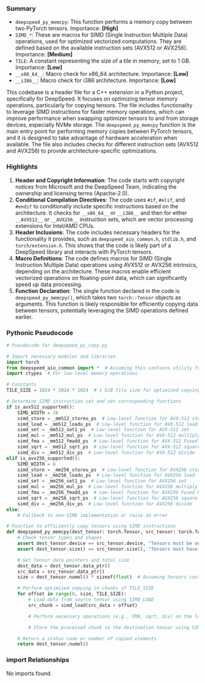 

### Summary



* `deepspeed_py_memcpy`: This function performs a memory copy between two PyTorch tensors. Importance: **[High]**
* `SIMD_*`: These are macros for SIMD (Single Instruction Multiple Data) operations, used for optimized vectorized computations. They are defined based on the available instruction sets (AVX512 or AVX256). Importance: **[Medium]**
* `TILE`: A constant representing the size of a tile in memory, set to 1 GB. Importance: **[Low]**
* `__x86_64__`: Macro check for x86_64 architecture. Importance: **[Low]**
* `__i386__`: Macro check for i386 architecture. Importance: **[Low]** 

This codebase is a header file for a C++ extension in a Python project, specifically for DeepSpeed. It focuses on optimizing tensor memory operations, particularly for copying tensors. The file includes functionality to leverage SIMD instructions for faster memory operations, which can improve performance when swapping optimizer tensors to and from storage devices, especially NVMe storage. The `deepspeed_py_memcpy` function is the main entry point for performing memory copies between PyTorch tensors, and it is designed to take advantage of hardware acceleration when available. The file also includes checks for different instruction sets (AVX512 and AVX256) to provide architecture-specific optimizations.

### Highlights



1. **Header and Copyright Information**: The code starts with copyright notices from Microsoft and the DeepSpeed Team, indicating the ownership and licensing terms (Apache-2.0).
2. **Conditional Compilation Directives**: The code uses `#if`, `#elif`, and `#endif` to conditionally include specific instructions based on the architecture. It checks for `__x86_64__` or `__i386__` and then for either `__AVX512__` or `__AVX256__` instruction sets, which are vector processing extensions for Intel/AMD CPUs.
3. **Header Inclusions**: The code includes necessary headers for the functionality it provides, such as `deepspeed_aio_common.h`, `stdlib.h`, and `torch/extension.h`. This shows that the code is likely part of a DeepSpeed library and interacts with PyTorch tensors.
4. **Macro Definitions**: The code defines macros for SIMD (Single Instruction Multiple Data) operations using AVX512 or AVX256 intrinsics, depending on the architecture. These macros enable efficient vectorized operations on floating-point data, which can significantly speed up data processing.
5. **Function Declaration**: The single function declared in the code is `deepspeed_py_memcpy()`, which takes two `torch::Tensor` objects as arguments. This function is likely responsible for efficiently copying data between tensors, potentially leveraging the SIMD operations defined earlier.

### Pythonic Pseudocode

```python
# Pseudocode for deepspeed_py_copy.py

# Import necessary modules and libraries
import torch
from deepspeed_aio_common import *  # Assuming this contains utility functions for async I/O
import ctypes  # For low-level memory operations

# Constants
TILE_SIZE = 1024 * 1024 * 1024  # 1 GiB tile size for optimized copying

# Determine SIMD instruction set and set corresponding functions
if is_avx512_supported():
    SIMD_WIDTH = 16
    simd_store = _mm512_storeu_ps  # Low-level function for AVX-512 store
    simd_load = _mm512_loadu_ps  # Low-level function for AVX-512 load
    simd_set = _mm512_set1_ps  # Low-level function for AVX-512 set
    simd_mul = _mm512_mul_ps  # Low-level function for AVX-512 multiply
    simd_fma = _mm512_fmadd_ps  # Low-level function for AVX-512 Fused Multiply-Add
    simd_sqrt = _mm512_sqrt_ps  # Low-level function for AVX-512 square root
    simd_div = _mm512_div_ps  # Low-level function for AVX-512 divide
elif is_avx256_supported():
    SIMD_WIDTH = 8
    simd_store = _mm256_storeu_ps  # Low-level function for AVX256 store
    simd_load = _mm256_loadu_ps  # Low-level function for AVX256 load
    simd_set = _mm256_set1_ps  # Low-level function for AVX256 set
    simd_mul = _mm256_mul_ps  # Low-level function for AVX256 multiply
    simd_fma = _mm256_fmadd_ps  # Low-level function for AVX256 Fused Multiply-Add
    simd_sqrt = _mm256_sqrt_ps  # Low-level function for AVX256 square root
    simd_div = _mm256_div_ps  # Low-level function for AVX256 divide
else:
    # Fallback to non-SIMD implementation or raise an error

# Function to efficiently copy tensors using SIMD instructions
def deepspeed_py_memcpy(dest_tensor: torch.Tensor, src_tensor: torch.Tensor) -> int:
    # Check tensor types and shapes
    assert dest_tensor.device == src_tensor.device, "Tensors must be on the same device"
    assert dest_tensor.size() == src_tensor.size(), "Tensors must have the same shape"

    # Get tensor data pointers and total size
    dest_data = dest_tensor.data_ptr()
    src_data = src_tensor.data_ptr()
    size = dest_tensor.numel() * sizeof(float)  # Assuming tensors contain float elements

    # Perform optimized copying in chunks of TILE_SIZE
    for offset in range(0, size, TILE_SIZE):
        # Load data from source tensor using SIMD_LOAD
        src_chunk = simd_load(src_data + offset)

        # Perform necessary operations (e.g., FMA, sqrt, div) on the loaded chunk

        # Store the processed chunk to the destination tensor using SIMD_STORE

    # Return a status code or number of copied elements
    return dest_tensor.numel()
```


### import Relationships

No imports found.